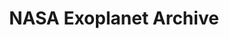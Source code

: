 ---
title: NASA Exoplanet Archive
herb_id: nasa_exoplanet_archive
contributors:
- github: InterImm
  name: Interplanetary Immigration Center
data:
- fields:
  - description: Host Name
    name: pl_hostname
  - description: Planet Letter
    name: pl_letter
  - description: Planet Name
    name: pl_name
  - description: Discovery Method
    name: pl_discmethod
  - description: Controversial Flag
    name: pl_controvflag
  - description: Number of Planets in System
    name: pl_pnum
  - description: Orbital Period [days]
    name: pl_orbper
  - description: Orbital Period Upper Unc. [days]
    name: pl_orbpererr1
  - description: Orbital Period Lower Unc. [days]
    name: pl_orbpererr2
  - description: Orbital Period Limit Flag
    name: pl_orbperlim
  - description: Orbit Semi-Major Axis [AU])
    name: pl_orbsmax
  - description: Orbit Semi-Major Axis Upper Unc. [AU]
    name: pl_orbsmaxerr1
  - description: Orbit Semi-Major Axis Lower Unc. [AU]
    name: pl_orbsmaxerr2
  - description: Orbit Semi-Major Axis Limit Flag
    name: pl_orbsmaxlim
  - description: Eccentricity
    name: pl_orbeccen
  - description: Eccentricity Upper Unc.
    name: pl_orbeccenerr1
  - description: Eccentricity Lower Unc.
    name: pl_orbeccenerr2
  - description: Eccentricity Limit Flag
    name: pl_orbeccenlim
  - description: Inclination [deg]
    name: pl_orbincl
  - description: Inclination Upper Unc. [deg]
    name: pl_orbinclerr1
  - description: Inclination Lower Unc. [deg]
    name: pl_orbinclerr2
  - description: Inclination Limit Flag
    name: pl_orbincllim
  - description: Planet Mass or M*sin(i) [Jupiter mass]
    name: pl_bmassj
  - description: Planet Mass or M*sin(i) Upper Unc. [Jupiter mass]
    name: pl_bmassjerr1
  - description: Planet Mass or M*sin(i) Lower Unc. [Jupiter mass]
    name: pl_bmassjerr2
  - description: Planet Mass or M*sin(i) Limit Flag
    name: pl_bmassjlim
  - description: Planet Mass or M*sin(i) Provenance
    name: pl_bmassprov
  - description: Planet Radius [Jupiter radii]
    name: pl_radj
  - description: Planet Radius Upper Unc. [Jupiter radii]
    name: pl_radjerr1
  - description: Planet Radius Lower Unc. [Jupiter radii]
    name: pl_radjerr2
  - description: Planet Radius Limit Flag
    name: pl_radjlim
  - description: Planet Density [g/cm**3]
    name: pl_dens
  - description: Planet Density Upper Unc. [g/cm**3]
    name: pl_denserr1
  - description: Planet Density Lower Unc. [g/cm**3]
    name: pl_denserr2
  - description: Planet Density Limit Flag
    name: pl_denslim
  - description: TTV Flag
    name: pl_ttvflag
  - description: Kepler Field Flag
    name: pl_kepflag
  - description: K2 Mission Flag
    name: pl_k2flag
  - description: Number of Notes
    name: pl_nnotes
  - description: RA [sexagesimal]
    name: ra_str
  - description: RA [decimal degrees]
    name: ra
  - description: Dec [sexagesimal]
    name: dec_str
  - description: Dec [decimal degrees]
    name: dec
  - description: Distance [pc]
    name: st_dist
  - description: Distance Upper Unc. [pc]
    name: st_disterr1
  - description: Distance Lower Unc. [pc]
    name: st_disterr2
  - description: Distance Limit Flag
    name: st_distlim
  - description: Gaia Distance [pc]
    name: gaia_dist
  - description: Gaia Distance Upper Unc. [pc]
    name: gaia_disterr1
  - description: Gaia Distance Lower Unc. [pc]
    name: gaia_disterr2
  - description: Gaia Distance Limit Flag
    name: gaia_distlim
  - description: Optical Magnitude [mag]
    name: st_optmag
  - description: Optical Magnitude Unc. [mag]
    name: st_optmagerr
  - description: Optical Magnitude Limit Flag
    name: st_optmaglim
  - description: Optical Magnitude Band
    name: st_optband
  - description: G-band (Gaia) [mag]
    name: gaia_gmag
  - description: G-band (Gaia) Unc. [mag]
    name: gaia_gmagerr
  - description: G-band (Gaia) Limit Flag
    name: gaia_gmaglim
  - description: Effective Temperature [K]
    name: st_teff
  - description: Effective Temperature Upper Unc. [K]
    name: st_tefferr1
  - description: Effective Temperature Lower Unc. [K]
    name: st_tefferr2
  - description: Effective Temperature Limit Flag
    name: st_tefflim
  - description: Stellar Mass [Solar mass]
    name: st_mass
  - description: Stellar Mass Upper Unc. [Solar mass]
    name: st_masserr1
  - description: Stellar Mass Lower Unc. [Solar mass]
    name: st_masserr2
  - description: Stellar Mass Limit Flag
    name: st_masslim
  - description: Stellar Radius [Solar radii]
    name: st_rad
  - description: Stellar Radius Upper Unc. [Solar radii]
    name: st_raderr1
  - description: Stellar Radius Lower Unc. [Solar radii]
    name: st_raderr2
  - description: Stellar Radius Limit Flag
    name: st_radlim
  - description: Date of Last Update
    name: rowupdate
  - description: Discovery Facility
    name: pl_facility
  format: csv
  path: confirmed_exoplanets.csv
  size: 21K
  updated_at: '2020-01-30'
- fields:
  - description: Host Name
    name: pl_hostname
  - description: Planet Letter
    name: pl_letter
  - description: Planet Name
    name: pl_name
  - description: Discovery Method
    name: pl_discmethod
  - description: Controversial Flag
    name: pl_controvflag
  - description: Number of Planets in System
    name: pl_pnum
  - description: Orbital Period [days]
    name: pl_orbper
  - description: Orbital Period Upper Unc. [days]
    name: pl_orbpererr1
  - description: Orbital Period Lower Unc. [days]
    name: pl_orbpererr2
  - description: Orbital Period Limit Flag
    name: pl_orbperlim
  - description: Orbit Semi-Major Axis [AU])
    name: pl_orbsmax
  - description: Orbit Semi-Major Axis Upper Unc. [AU]
    name: pl_orbsmaxerr1
  - description: Orbit Semi-Major Axis Lower Unc. [AU]
    name: pl_orbsmaxerr2
  - description: Orbit Semi-Major Axis Limit Flag
    name: pl_orbsmaxlim
  - description: Eccentricity
    name: pl_orbeccen
  - description: Eccentricity Upper Unc.
    name: pl_orbeccenerr1
  - description: Eccentricity Lower Unc.
    name: pl_orbeccenerr2
  - description: Eccentricity Limit Flag
    name: pl_orbeccenlim
  - description: Inclination [deg]
    name: pl_orbincl
  - description: Inclination Upper Unc. [deg]
    name: pl_orbinclerr1
  - description: Inclination Lower Unc. [deg]
    name: pl_orbinclerr2
  - description: Inclination Limit Flag
    name: pl_orbincllim
  - description: Planet Mass or M*sin(i) [Jupiter mass]
    name: pl_bmassj
  - description: Planet Mass or M*sin(i) Upper Unc. [Jupiter mass]
    name: pl_bmassjerr1
  - description: Planet Mass or M*sin(i) Lower Unc. [Jupiter mass]
    name: pl_bmassjerr2
  - description: Planet Mass or M*sin(i) Limit Flag
    name: pl_bmassjlim
  - description: Planet Mass or M*sin(i) Provenance
    name: pl_bmassprov
  - description: Planet Radius [Jupiter radii]
    name: pl_radj
  - description: Planet Radius Upper Unc. [Jupiter radii]
    name: pl_radjerr1
  - description: Planet Radius Lower Unc. [Jupiter radii]
    name: pl_radjerr2
  - description: Planet Radius Limit Flag
    name: pl_radjlim
  - description: Planet Density [g/cm**3]
    name: pl_dens
  - description: Planet Density Upper Unc. [g/cm**3]
    name: pl_denserr1
  - description: Planet Density Lower Unc. [g/cm**3]
    name: pl_denserr2
  - description: Planet Density Limit Flag
    name: pl_denslim
  - description: TTV Flag
    name: pl_ttvflag
  - description: Kepler Field Flag
    name: pl_kepflag
  - description: K2 Mission Flag
    name: pl_k2flag
  - description: Number of Notes
    name: pl_nnotes
  - description: RA [sexagesimal]
    name: ra_str
  - description: RA [decimal degrees]
    name: ra
  - description: Dec [sexagesimal]
    name: dec_str
  - description: Dec [decimal degrees]
    name: dec
  - description: Distance [pc]
    name: st_dist
  - description: Distance Upper Unc. [pc]
    name: st_disterr1
  - description: Distance Lower Unc. [pc]
    name: st_disterr2
  - description: Distance Limit Flag
    name: st_distlim
  - description: Gaia Distance [pc]
    name: gaia_dist
  - description: Gaia Distance Upper Unc. [pc]
    name: gaia_disterr1
  - description: Gaia Distance Lower Unc. [pc]
    name: gaia_disterr2
  - description: Gaia Distance Limit Flag
    name: gaia_distlim
  - description: Optical Magnitude [mag]
    name: st_optmag
  - description: Optical Magnitude Unc. [mag]
    name: st_optmagerr
  - description: Optical Magnitude Limit Flag
    name: st_optmaglim
  - description: Optical Magnitude Band
    name: st_optband
  - description: G-band (Gaia) [mag]
    name: gaia_gmag
  - description: G-band (Gaia) Unc. [mag]
    name: gaia_gmagerr
  - description: G-band (Gaia) Limit Flag
    name: gaia_gmaglim
  - description: Effective Temperature [K]
    name: st_teff
  - description: Effective Temperature Upper Unc. [K]
    name: st_tefferr1
  - description: Effective Temperature Lower Unc. [K]
    name: st_tefferr2
  - description: Effective Temperature Limit Flag
    name: st_tefflim
  - description: Stellar Mass [Solar mass]
    name: st_mass
  - description: Stellar Mass Upper Unc. [Solar mass]
    name: st_masserr1
  - description: Stellar Mass Lower Unc. [Solar mass]
    name: st_masserr2
  - description: Stellar Mass Limit Flag
    name: st_masslim
  - description: Stellar Radius [Solar radii]
    name: st_rad
  - description: Stellar Radius Upper Unc. [Solar radii]
    name: st_raderr1
  - description: Stellar Radius Lower Unc. [Solar radii]
    name: st_raderr2
  - description: Stellar Radius Limit Flag
    name: st_radlim
  - description: Date of Last Update
    name: rowupdate
  - description: Discovery Facility
    name: pl_facility
  format: json
  path: confirmed_exoplanets.json
  size: 70K
  updated_at: '2020-01-30'
description: Exoplanet data from NASA Exoplanet Archive.
name: NASA Exoplanet Archive
references:
- link: https://exoplanetarchive.ipac.caltech.edu
  name: NASA EXOPLANET ARCHIVE
repository: InterImm/nasa-exoplanet-archive
tags:
- Astronomy

---